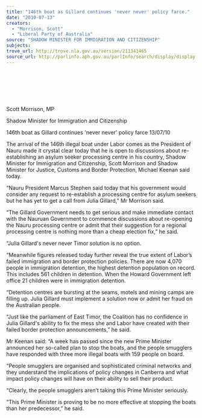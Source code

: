 ```yaml
---
title: "146th boat as Gillard continues 'never never' policy farce."
date: "2010-07-13"
creators:
  - "Morrison, Scott"
  - "Liberal Party of Australia"
source: "SHADOW MINISTER FOR IMMIGRATION AND CITIZENSHIP"
subjects:
trove_url: http://trove.nla.gov.au/version/211341465
source_url: http://parlinfo.aph.gov.au/parlInfo/search/display/display.w3p;query=Id%3A%22media/pressrel/A3BX6%22
---
```


  

  

  

 

 Scott Morrison, MP 

 Shadow Minister for Immigration and Citizenship 

 

 

 146th boat as Gillard continues 'never  never' policy farce   13/07/10  

 The arrival of the 146th illegal boat under Labor comes as the President of Nauru  made it crystal clear today that he is open to discussions about re-establishing an  asylum seeker processing centre in his country, Shadow Minister for Immigration and  Citizenship, Scott Morrison and Shadow Minister for Justice, Customs and Border  Protection, Michael Keenan said today. 

 “Nauru President Marcus Stephen said today that his government would consider any  request to re-establish a processing centre for asylum seekers but he has yet to get a  call from Julia Gillard,” Mr Morrison said. 

 “The Gillard Government needs to get serious and make immediate contact with the  Nauruan Government to commence discussions about re-opening the Nauru  processing centre or admit that their suggestion for a regional processing centre is  nothing more than a cheap election fix,” he said. 

 “Julia Gillard's never never Timor solution is no option. 

 “Meanwhile figures released today further reveal the true extent of Labor’s failed  immigration and border protection policies. There are now 4,070 people in  immigration detention, the highest detention population on record. This includes 561  children in detention. When the Howard Government left office 21 children were in  immigration detention. 

 “Detention centres are bursting at the seams, motels and mining camps are filling up.  Julia Gillard must implement a solution now or admit her fraud on the Australian  people. 

 “Just like the parliament of East Timor, the Coalition has no confidence in Julia  Gillard's ability to fix the mess she and Labor have created with their failed border  protection announcements,” he said. 

 Mr Keenan said: “A week has passed since the new Prime Minister announced her so-called plan to stop the boats, and the people smugglers have responded with three  more illegal boats with 159 people on board. 

 “People smugglers are organised and sophisticated criminal networks and they  understand the implications of policy changes in Canberra and what impact policy  changes will have on their ability to sell their product. 

 “Clearly, the people smugglers aren’t taking this Prime Minister seriously. 

 “This Prime Minister is proving to be no more effective at stopping the boats than her  predecessor,” he said. 

  

